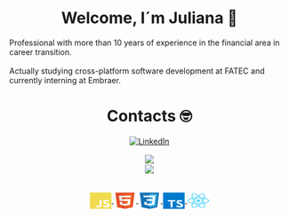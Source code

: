 
<h1 align="center">Welcome, I´m Juliana 🖖</h1>

Professional with more than 10 years of experience in the financial area in career transition. 
<br>
<br>
Actually studying cross-platform software development at FATEC and currently interning at Embraer.

<h1 align="center">Contacts 🤓</h1>

<div  align="center"> 
  
[![LinkedIn](https://img.shields.io/badge/linkedin-%230077B5.svg?style=for-the-badge&logo=linkedin&logoColor=white)](https://www.linkedin.com/in/juliana-maciel-manso/)

</div>

  <div  align="center"> 
  <a href="https://github.com/Jummanso)">
  <img align="center" src="https://github-readme-stats.vercel.app/api?username=jummanso&show_icons=true&theme=radical"/>
    <br>
    <div  align="center"> 
  <img height="195em" align="center" src="https://github-readme-stats.vercel.app/api/top-langs/?username=Jummanso&layout=compact&langs_count=7&theme=react" />

</div>
  <br>
<div  align="center"> 
  <div style="display: inline_block"><br>
  <img align="center" alt="Rafa-Js" height="30" width="40" src="https://raw.githubusercontent.com/devicons/devicon/master/icons/javascript/javascript-plain.svg">
  <img align="center" alt="HTML" height="30" width="40" src="https://raw.githubusercontent.com/devicons/devicon/master/icons/html5/html5-original.svg">
  <img align="center" alt="CSS" height="30" width="40" src="https://raw.githubusercontent.com/devicons/devicon/master/icons/css3/css3-original.svg">
  <img align="center" alt="CSS" height="30" width="40" src="https://raw.githubusercontent.com/devicons/devicon/master/icons/typescript/typescript-original.svg">
  <img align="center" alt="CSS" height="30" width="40" src="https://raw.githubusercontent.com/devicons/devicon/master/icons/react/react-original.svg">
<p>




